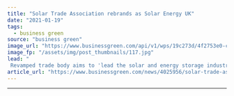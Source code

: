 ```yaml
---
title: "Solar Trade Association rebrands as Solar Energy UK"
date: "2021-01-19"
tags: 
  - business green
source: "business green"
image_url: "https://www.businessgreen.com/api/v1/wps/19c273d/4f2753e0-cba0-44ba-98c3-29a02b8f3f3e/2/city-mid-day-crop-002-185x114.jpg"
image_fp: "/assets/img/post_thumbnails/117.jpg"
lead: "
 Revamped trade body aims to 'lead the solar and energy storage industries into a brighter subsidy-free era' ..."
article_url: "https://www.businessgreen.com/news/4025956/solar-trade-association-rebrands-solar-energy-uk"
---
```


---
